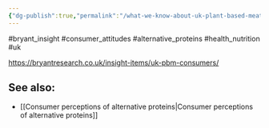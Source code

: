```yaml
---
{"dg-publish":true,"permalink":"/what-we-know-about-uk-plant-based-meat-consumers/","tags":["#bryant_insight","#consumer_attitudes","#alternative_proteins","#health_nutrition","#uk"],"created":"2025-10-23T17:42:42.452+01:00","updated":"2025-10-23T18:06:08.635+01:00"}
---
```


#bryant_insight #consumer_attitudes #alternative_proteins #health_nutrition #uk

https://bryantresearch.co.uk/insight-items/uk-pbm-consumers/

## See also:
- [[Consumer perceptions of alternative proteins\|Consumer perceptions of alternative proteins]]